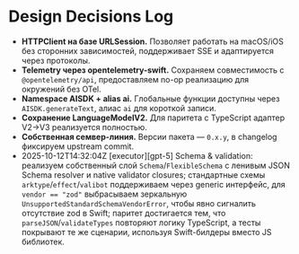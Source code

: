 # Design Decisions Log

- **HTTPClient на базе URLSession.** Позволяет работать на macOS/iOS без сторонних зависимостей, поддерживает SSE и адаптируется через протоколы.
- **Telemetry через opentelemetry-swift.** Сохраняем совместимость с `@opentelemetry/api`, предоставляем no-op реализацию для окружений без OTel.
- **Namespace AISDK + alias ai.** Глобальные функции доступны через `AISDK.generateText`, алиас `ai` для короткой записи.
- **Сохранение LanguageModelV2.** Для паритета с TypeScript адаптер V2→V3 реализуется полностью.
- **Собственная семвер-линия.** Версии пакета — `0.x.y`, в changelog фиксируем upstream commit.
- 2025-10-12T14:32:04Z [executor][gpt-5] Schema & validation: реализуем собственный слой `Schema`/`FlexibleSchema` с ленивым JSON Schema resolver и native validator closures; стандартные схемы `arktype`/`effect`/`valibot` поддерживаем через generic интерфейс, для `vendor == "zod"` выбрасываем зеркальную `UnsupportedStandardSchemaVendorError`, чтобы явно сигналить отсутствие zod в Swift; паритет достигается тем, что `parseJSON`/`validateTypes` повторяют логику TypeScript, а тесты покрывают те же сценарии, используя Swift-билдеры вместо JS библиотек.
